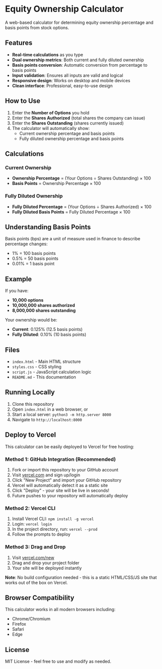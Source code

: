 # Equity Ownership Calculator

A web-based calculator for determining equity ownership percentage and basis points from stock options.

## Features

- **Real-time calculations** as you type
- **Dual ownership metrics**: Both current and fully diluted ownership
- **Basis points conversion**: Automatic conversion from percentage to basis points
- **Input validation**: Ensures all inputs are valid and logical
- **Responsive design**: Works on desktop and mobile devices
- **Clean interface**: Professional, easy-to-use design

## How to Use

1. Enter the **Number of Options** you hold
2. Enter the **Shares Authorized** (total shares the company can issue)
3. Enter the **Shares Outstanding** (shares currently issued)
4. The calculator will automatically show:
   - Current ownership percentage and basis points
   - Fully diluted ownership percentage and basis points

## Calculations

### Current Ownership
- **Ownership Percentage** = (Your Options ÷ Shares Outstanding) × 100
- **Basis Points** = Ownership Percentage × 100

### Fully Diluted Ownership
- **Fully Diluted Percentage** = (Your Options ÷ Shares Authorized) × 100
- **Fully Diluted Basis Points** = Fully Diluted Percentage × 100

## Understanding Basis Points

Basis points (bps) are a unit of measure used in finance to describe percentage changes:
- 1% = 100 basis points
- 0.5% = 50 basis points
- 0.01% = 1 basis point

## Example

If you have:
- **10,000 options**
- **10,000,000 shares authorized**
- **8,000,000 shares outstanding**

Your ownership would be:
- **Current**: 0.125% (12.5 basis points)
- **Fully Diluted**: 0.10% (10 basis points)

## Files

- `index.html` - Main HTML structure
- `styles.css` - CSS styling
- `script.js` - JavaScript calculation logic
- `README.md` - This documentation

## Running Locally

1. Clone this repository
2. Open `index.html` in a web browser, or
3. Start a local server: `python3 -m http.server 8000`
4. Navigate to `http://localhost:8000`

## Deploy to Vercel

This calculator can be easily deployed to Vercel for free hosting:

### Method 1: GitHub Integration (Recommended)
1. Fork or import this repository to your GitHub account
2. Visit [vercel.com](https://vercel.com) and sign up/login
3. Click "New Project" and import your GitHub repository
4. Vercel will automatically detect it as a static site
5. Click "Deploy" - your site will be live in seconds!
6. Future pushes to your repository will automatically deploy

### Method 2: Vercel CLI
1. Install Vercel CLI: `npm install -g vercel`
2. Login: `vercel login`
3. In the project directory, run: `vercel --prod`
4. Follow the prompts to deploy

### Method 3: Drag and Drop
1. Visit [vercel.com/new](https://vercel.com/new)
2. Drag and drop your project folder
3. Your site will be deployed instantly

**Note**: No build configuration needed - this is a static HTML/CSS/JS site that works out of the box on Vercel.

## Browser Compatibility

This calculator works in all modern browsers including:
- Chrome/Chromium
- Firefox
- Safari
- Edge

## License

MIT License - feel free to use and modify as needed.
